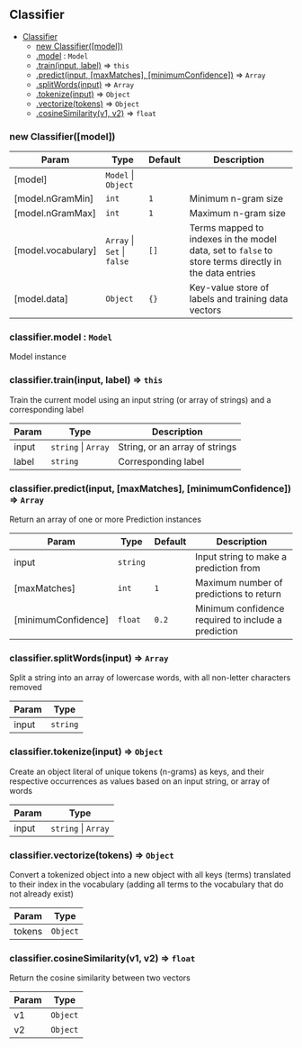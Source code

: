 <a name="Classifier"></a>

## Classifier

* [Classifier](#Classifier)
    * [new Classifier([model])](#new_Classifier_new)
    * [.model](#Classifier+model) : <code>Model</code>
    * [.train(input, label)](#Classifier+train) ⇒ <code>this</code>
    * [.predict(input, [maxMatches], [minimumConfidence])](#Classifier+predict) ⇒ <code>Array</code>
    * [.splitWords(input)](#Classifier+splitWords) ⇒ <code>Array</code>
    * [.tokenize(input)](#Classifier+tokenize) ⇒ <code>Object</code>
    * [.vectorize(tokens)](#Classifier+vectorize) ⇒ <code>Object</code>
    * [.cosineSimilarity(v1, v2)](#Classifier+cosineSimilarity) ⇒ <code>float</code>

<a name="new_Classifier_new"></a>

### new Classifier([model])

| Param | Type | Default | Description |
| --- | --- | --- | --- |
| [model] | `Model` \| `Object` |  |  |
| [model.nGramMin] | `int` | `1` | Minimum n-gram size |
| [model.nGramMax] | `int` | `1` | Maximum n-gram size |
| [model.vocabulary] | `Array` \| `Set` \| `false` | `[]` | Terms mapped to indexes in the model data, set to `false` to store terms directly in the data entries |
| [model.data] | `Object` | `{}` | Key-value store of labels and training data vectors |

<a name="Classifier+model"></a>

### classifier.model : `Model`
Model instance

<a name="Classifier+train"></a>

### classifier.train(input, label) ⇒ `this`
Train the current model using an input string (or array of strings) and a corresponding label

| Param | Type | Description |
| --- | --- | --- |
| input | `string` \| `Array` | String, or an array of strings |
| label | `string` | Corresponding label |

<a name="Classifier+predict"></a>

### classifier.predict(input, [maxMatches], [minimumConfidence]) ⇒ `Array`
Return an array of one or more Prediction instances

| Param | Type | Default | Description |
| --- | --- | --- | --- |
| input | `string` |  | Input string to make a prediction from |
| [maxMatches] | `int` | `1` | Maximum number of predictions to return |
| [minimumConfidence] | `float` | `0.2` | Minimum confidence required to include a prediction |

<a name="Classifier+splitWords"></a>

### classifier.splitWords(input) ⇒ `Array`
Split a string into an array of lowercase words, with all non-letter characters removed

| Param | Type |
| --- | --- |
| input | `string` | 

<a name="Classifier+tokenize"></a>

### classifier.tokenize(input) ⇒ `Object`
Create an object literal of unique tokens (n-grams) as keys, and their
respective occurrences as values based on an input string, or array of words

| Param | Type |
| --- | --- |
| input | `string` \| `Array` | 

<a name="Classifier+vectorize"></a>

### classifier.vectorize(tokens) ⇒ `Object`
Convert a tokenized object into a new object with all keys (terms)
translated to their index in the vocabulary (adding all terms to
the vocabulary that do not already exist)

| Param | Type |
| --- | --- |
| tokens | `Object` | 

<a name="Classifier+cosineSimilarity"></a>

### classifier.cosineSimilarity(v1, v2) ⇒ `float`
Return the cosine similarity between two vectors

| Param | Type |
| --- | --- |
| v1 | `Object` | 
| v2 | `Object` | 
